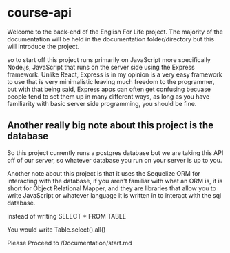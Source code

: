 # course-api
Welcome to the back-end of the English For Life project. The majority of the documentation will be held in the documentation folder/directory but this will introduce the project.

so to start off this project runs primarily on JavaScript more specifically Node.js, JavaScript that runs on the server side using the Express framework. Unlike React, Express is in my opinion is a very easy framework to use that is very minimalistic leaving much freedom to the programmer, but with that being said, Express apps can often get confusing becuase people tend to set them up in many different ways, as long as you have familiarity with basic server side programming, you should be fine.

## Another really big note about this project is the database
So this project currently runs a postgres database but we are taking this API off of our server, so whatever database you run on your server is up to you.

Another note about this project is that it uses the Sequelize ORM for interacting with the database, if you aren't familiar with what an ORM is, it is short for Object Relational Mapper, and they are libraries that allow you to write JavaScript or whatever language it is written in to interact with the sql database.

instead of writing
    SELECT * FROM TABLE

You would write
    Table.select().all()


Please Proceed to /Documentation/start.md
